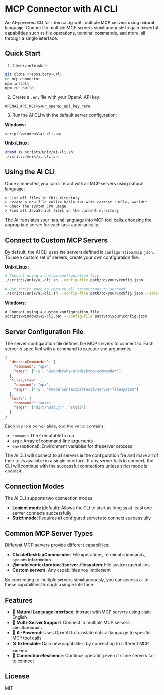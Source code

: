 # MCP Connector with AI CLI

An AI-powered CLI for interacting with multiple MCP servers using natural language. Connect to multiple MCP servers simultaneously to gain powerful capabilities such as file operations, terminal commands, and more, all through a single interface.

## Quick Start

1. Clone and install:
```bash
git clone <repository-url>
cd mcp-connector
npm install
npm run build
```

2. Create a `.env` file with your OpenAI API key:
```
OPENAI_API_KEY=your_openai_api_key_here
```

3. Run the AI CLI with the default server configuration:

**Windows:**
```cmd
scripts\windows\ai-cli.bat
```

**Unix/Linux:**
```bash
chmod +x scripts/unix/ai-cli.sh
./scripts/unix/ai-cli.sh
```

## Using the AI CLI

Once connected, you can interact with all MCP servers using natural language:

```
> List all files in this directory
> Create a new file called hello.txt with content "Hello, world!"
> Check the system CPU usage
> Find all JavaScript files in the current directory
```

The AI translates your natural language into MCP tool calls, choosing the appropriate server for each task automatically.

## Connect to Custom MCP Servers

By default, the AI CLI uses the servers defined in `configuration/mcp.json`. To use a custom set of servers, create your own configuration file:

**Unix/Linux:**
```bash
# Connect using a custom configuration file
./scripts/unix/ai-cli.sh --config-file path/to/your/config.json

# Use strict mode to require all connections to succeed
./scripts/unix/ai-cli.sh --config-file path/to/your/config.json --strict
```

**Windows:**
```cmd
# Connect using a custom configuration file
scripts\windows\ai-cli.bat --config-file path\to\your\config.json
```

## Server Configuration File

The server configuration file defines the MCP servers to connect to. Each server is specified with a command to execute and arguments:

```json
{
  "desktopCommander": {
    "command": "npx",
    "args": ["-y", "@wonderwhy-er/desktop-commander"]
  },
  "filesystem": {
    "command": "npx",
    "args": ["-y", "@modelcontextprotocol/server-filesystem"]
  },
  "local": {
    "command": "node",
    "args": ["dist/host.js", "stdio"]
  }
}
```

Each key is a server alias, and the value contains:
- `command`: The executable to run
- `args`: Array of command-line arguments
- `env` (optional): Environment variables for the server process

The AI CLI will connect to all servers in the configuration file and make all of their tools available in a single interface. If any server fails to connect, the CLI will continue with the successful connections unless strict mode is enabled.

## Connection Modes

The AI CLI supports two connection modes:

- **Lenient mode** (default): Allows the CLI to start as long as at least one server connects successfully
- **Strict mode**: Requires all configured servers to connect successfully

## Common MCP Server Types

Different MCP servers provide different capabilities:

- **ClaudeDesktopCommander**: File operations, terminal commands, system information
- **@modelcontextprotocol/server-filesystem**: File system operations
- **Custom servers**: Any capabilities you implement

By connecting to multiple servers simultaneously, you can access all of these capabilities through a single interface.

## Features

- 🤖 **Natural Language Interface**: Interact with MCP servers using plain English
- 🔌 **Multi-Server Support**: Connect to multiple MCP servers simultaneously
- 🧠 **AI-Powered**: Uses OpenAI to translate natural language to specific MCP tool calls
- 🛠️ **Extensible**: Gain new capabilities by connecting to different MCP servers
- 🔄 **Connection Resilience**: Continue operating even if some servers fail to connect

## License

MIT